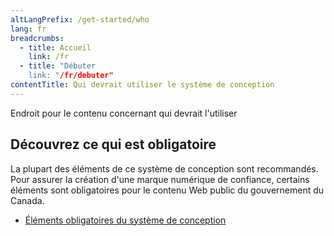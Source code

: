 ```yaml
---
altLangPrefix: /get-started/who
lang: fr
breadcrumbs:
  - title: Accueil
    link: /fr
  - title: "Débuter
    link: "/fr/debuter"
contentTitle: Qui devrait utiliser le système de conception
---
```

<p>Endroit pour le contenu concernant qui devrait l'utiliser</p>

<section>
  <h2 id="obligatoire">Découvrez ce qui est obligatoire</h2>
  <p>La plupart des éléments de ce système de conception sont recommandés. Pour assurer la création d'une marque numérique de confiance, certains éléments sont obligatoires pour le contenu Web public du gouvernement du Canada.</p>
  <ul>
    <li><a href="https://www.canada.ca/fr/secretariat-conseil-tresor/services/communications-gouvernementales/specifications-contenu-architecture-information-canada/elements-obligatoires.html"> Éléments obligatoires du système de conception</a></li>
  </ul>
</section>
